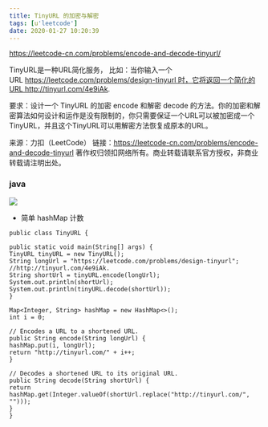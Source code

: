 ```yaml
---
title: TinyURL 的加密与解密
tags: [u'leetcode']
date: 2020-01-27 10:20:39
---
```


https://leetcode-cn.com/problems/encode-and-decode-tinyurl/

TinyURL是一种URL简化服务， 比如：当你输入一个URL https://leetcode.com/problems/design-tinyurl 时，它将返回一个简化的URL http://tinyurl.com/4e9iAk.

要求：设计一个 TinyURL 的加密 encode 和解密 decode 的方法。你的加密和解密算法如何设计和运作是没有限制的，你只需要保证一个URL可以被加密成一个TinyURL，并且这个TinyURL可以用解密方法恢复成原本的URL。

来源：力扣（LeetCode）
链接：https://leetcode-cn.com/problems/encode-and-decode-tinyurl
著作权归领扣网络所有。商业转载请联系官方授权，非商业转载请注明出处。


### java

![](https://beer-1256523277.cos.ap-shanghai.myqcloud.com/blog/20200127200727.png)

- 简单 hashMap  计数

```
public class TinyURL {

public static void main(String[] args) {
TinyURL tinyURL = new TinyURL();
String longUrl = "https://leetcode.com/problems/design-tinyurl";
//http://tinyurl.com/4e9iAk.
String shortUrl = tinyURL.encode(longUrl);
System.out.println(shortUrl);
System.out.println(tinyURL.decode(shortUrl));
}

Map<Integer, String> hashMap = new HashMap<>();
int i = 0;

// Encodes a URL to a shortened URL.
public String encode(String longUrl) {
hashMap.put(i, longUrl);
return "http://tinyurl.com/" + i++;
}

// Decodes a shortened URL to its original URL.
public String decode(String shortUrl) {
return hashMap.get(Integer.valueOf(shortUrl.replace("http://tinyurl.com/", "")));
}
}
```




